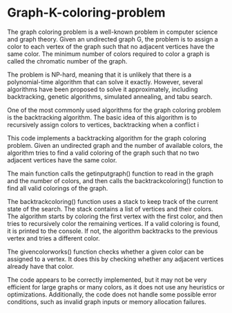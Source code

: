 # Graph-K-coloring-problem

The graph coloring problem is a well-known problem in computer science and graph theory. Given an undirected graph G, the problem is to assign a color to each vertex of the graph such that no adjacent vertices have the same color. The minimum number of colors required to color a graph is called the chromatic number of the graph.

The problem is NP-hard, meaning that it is unlikely that there is a polynomial-time algorithm that can solve it exactly. However, several algorithms have been proposed to solve it approximately, including backtracking, genetic algorithms, simulated annealing, and tabu search.

One of the most commonly used algorithms for the graph coloring problem is the backtracking algorithm. The basic idea of this algorithm is to recursively assign colors to vertices, backtracking when a conflict i




This code implements a backtracking algorithm for the graph coloring problem. Given an undirected graph and the number of available colors, the algorithm tries to find a valid coloring of the graph such that no two adjacent vertices have the same color.

The main function calls the getinputgraph() function to read in the graph and the number of colors, and then calls the backtrackcoloring() function to find all valid colorings of the graph.

The backtrackcoloring() function uses a stack to keep track of the current state of the search. The stack contains a list of vertices and their colors. The algorithm starts by coloring the first vertex with the first color, and then tries to recursively color the remaining vertices. If a valid coloring is found, it is printed to the console. If not, the algorithm backtracks to the previous vertex and tries a different color.

The givencolorworks() function checks whether a given color can be assigned to a vertex. It does this by checking whether any adjacent vertices already have that color.

The code appears to be correctly implemented, but it may not be very efficient for large graphs or many colors, as it does not use any heuristics or optimizations. Additionally, the code does not handle some possible error conditions, such as invalid graph inputs or memory allocation failures.
